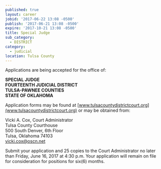 ```yaml
---
published: true
layout: career
jobid: '2017-06-22 13:08 -0500'
publish: '2017-06-21 13:08 -0500'
expire: '2017-10-21 13:08 -0500'
title: Special Judge
sub_category:
  - DISTRICT
category:
  - judicial
location: Tulsa County
---
```

Applications are being accepted for the office of:

**SPECIAL JUDGE  
FOURTEENTH JUDICIAL DISTRICT  
TULSA-PAWNEE COUNTIES  
STATE OF OKLAHOMA**  

Application forms may be found at [www.tulsacountydistrictcourt.org](www.tulsacountydistrictcourt.org)
or may be obtained from: 

Vicki A. Cox, Court Administrator  
Tulsa County Courthouse  
500 South Denver, 6th Floor  
Tulsa, Oklahoma 74103  
[vicki.cox@oscn.net](mailto:vicki.cox@oscn.net)

Submit your application and 25 copies to the Court Administrator no later than
Friday, June 16, 2017 at 4:30 p.m. Your application will remain on file for consideration for positions for six(6) months.
